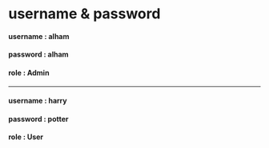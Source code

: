 # username & password

#### username : alham

#### password : alham

#### role : Admin

<hr>

#### username : harry

#### password : potter

#### role : User
